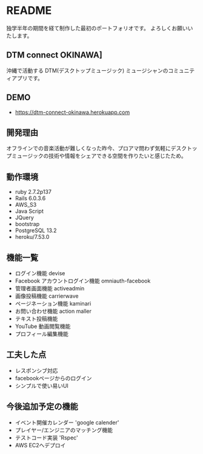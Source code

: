 # README

独学半年の期間を経て制作した最初のポートフォリオです。
よろしくお願いいたします。

## DTM connect OKINAWA]
沖縄で活動する DTM(デスクトップミュージック) ミュージシャンのコミュニティアプリです。
　
## DEMO
   - https://dtm-connect-okinawa.herokuapp.com
## 開発理由
オフラインでの音楽活動が難しくなった昨今、プロアマ問わず気軽にデスクトップミュージックの技術や情報をシェアできる空間を作りたいと感じたため。
## 動作環境
  - ruby 2.7.2p137
  - Rails 6.0.3.6
  - AWS_S3
  - Java Script
  - JQuery 
  - bootstrap
  - PostgreSQL 13.2
  - heroku/7.53.0
## 機能一覧
  - ログイン機能 devise
  - Facebook アカウントログイン機能 omniauth-facebook
  - 管理者画面機能 activeadmin
  - 画像投稿機能 carrierwave
  - ページネーション機能 kaminari
  - お問い合わせ機能 action maller
  - テキスト投稿機能 
  - YouTube 動画閲覧機能
  - プロフィール編集機能
## 工夫した点
  - レスポンシブ対応
  - facebookページからのログイン
  - シンプルで使い易いUI
## 今後追加予定の機能
  - イベント開催カレンダー 'google calender'
  - プレイヤー/エンジニアのマッチング機能
  - テストコード実装 'Rspec'
  - AWS EC2へデプロイ
